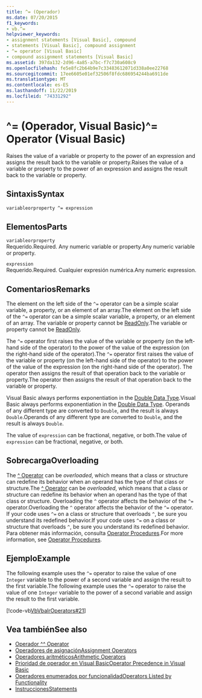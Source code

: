```yaml
---
title: ^= (Operador)
ms.date: 07/20/2015
f1_keywords:
- vb.^=
helpviewer_keywords:
- assignment statements [Visual Basic], compound
- statements [Visual Basic], compound assignment
- ^= operator [Visual Basic]
- compound assignment statements [Visual Basic]
ms.assetid: 397da132-2d96-4a85-a7bc-f7c730a608c9
ms.openlocfilehash: fe5e8fc2b64b9e7c33483612071d338a0ee22768
ms.sourcegitcommit: 17ee6605e01ef32506f8fdc686954244ba6911de
ms.translationtype: MT
ms.contentlocale: es-ES
ms.lasthandoff: 11/22/2019
ms.locfileid: "74331292"
---
```

# <a name="-operator-visual-basic"></a><span data-ttu-id="7ccbb-102">^= (Operador, Visual Basic)</span><span class="sxs-lookup"><span data-stu-id="7ccbb-102">^= Operator (Visual Basic)</span></span>
<span data-ttu-id="7ccbb-103">Raises the value of a variable or property to the power of an expression and assigns the result back to the variable or property.</span><span class="sxs-lookup"><span data-stu-id="7ccbb-103">Raises the value of a variable or property to the power of an expression and assigns the result back to the variable or property.</span></span>  
  
## <a name="syntax"></a><span data-ttu-id="7ccbb-104">Sintaxis</span><span class="sxs-lookup"><span data-stu-id="7ccbb-104">Syntax</span></span>  
  
```vb  
variableorproperty ^= expression  
```  
  
## <a name="parts"></a><span data-ttu-id="7ccbb-105">Elementos</span><span class="sxs-lookup"><span data-stu-id="7ccbb-105">Parts</span></span>  
 `variableorproperty`  
 <span data-ttu-id="7ccbb-106">Requerido.</span><span class="sxs-lookup"><span data-stu-id="7ccbb-106">Required.</span></span> <span data-ttu-id="7ccbb-107">Any numeric variable or property.</span><span class="sxs-lookup"><span data-stu-id="7ccbb-107">Any numeric variable or property.</span></span>  
  
 `expression`  
 <span data-ttu-id="7ccbb-108">Requerido.</span><span class="sxs-lookup"><span data-stu-id="7ccbb-108">Required.</span></span> <span data-ttu-id="7ccbb-109">Cualquier expresión numérica.</span><span class="sxs-lookup"><span data-stu-id="7ccbb-109">Any numeric expression.</span></span>  
  
## <a name="remarks"></a><span data-ttu-id="7ccbb-110">Comentarios</span><span class="sxs-lookup"><span data-stu-id="7ccbb-110">Remarks</span></span>  
 <span data-ttu-id="7ccbb-111">The element on the left side of the `^=` operator can be a simple scalar variable, a property, or an element of an array.</span><span class="sxs-lookup"><span data-stu-id="7ccbb-111">The element on the left side of the `^=` operator can be a simple scalar variable, a property, or an element of an array.</span></span> <span data-ttu-id="7ccbb-112">The variable or property cannot be [ReadOnly](../../../visual-basic/language-reference/modifiers/readonly.md).</span><span class="sxs-lookup"><span data-stu-id="7ccbb-112">The variable or property cannot be [ReadOnly](../../../visual-basic/language-reference/modifiers/readonly.md).</span></span>  
  
 <span data-ttu-id="7ccbb-113">The `^=` operator first raises the value of the variable or property (on the left-hand side of the operator) to the power of the value of the expression (on the right-hand side of the operator).</span><span class="sxs-lookup"><span data-stu-id="7ccbb-113">The `^=` operator first raises the value of the variable or property (on the left-hand side of the operator) to the power of the value of the expression (on the right-hand side of the operator).</span></span> <span data-ttu-id="7ccbb-114">The operator then assigns the result of that operation back to the variable or property.</span><span class="sxs-lookup"><span data-stu-id="7ccbb-114">The operator then assigns the result of that operation back to the variable or property.</span></span>  
  
 <span data-ttu-id="7ccbb-115">Visual Basic always performs exponentiation in the [Double Data Type](../../../visual-basic/language-reference/data-types/double-data-type.md).</span><span class="sxs-lookup"><span data-stu-id="7ccbb-115">Visual Basic always performs exponentiation in the [Double Data Type](../../../visual-basic/language-reference/data-types/double-data-type.md).</span></span> <span data-ttu-id="7ccbb-116">Operands of any different type are converted to `Double`, and the result is always `Double`.</span><span class="sxs-lookup"><span data-stu-id="7ccbb-116">Operands of any different type are converted to `Double`, and the result is always `Double`.</span></span>  
  
 <span data-ttu-id="7ccbb-117">The value of `expression` can be fractional, negative, or both.</span><span class="sxs-lookup"><span data-stu-id="7ccbb-117">The value of `expression` can be fractional, negative, or both.</span></span>  
  
## <a name="overloading"></a><span data-ttu-id="7ccbb-118">Sobrecarga</span><span class="sxs-lookup"><span data-stu-id="7ccbb-118">Overloading</span></span>  
 <span data-ttu-id="7ccbb-119">The [^ Operator](../../../visual-basic/language-reference/operators/exponentiation-operator.md) can be *overloaded*, which means that a class or structure can redefine its behavior when an operand has the type of that class or structure.</span><span class="sxs-lookup"><span data-stu-id="7ccbb-119">The [^ Operator](../../../visual-basic/language-reference/operators/exponentiation-operator.md) can be *overloaded*, which means that a class or structure can redefine its behavior when an operand has the type of that class or structure.</span></span> <span data-ttu-id="7ccbb-120">Overloading the `^` operator affects the behavior of the `^=` operator.</span><span class="sxs-lookup"><span data-stu-id="7ccbb-120">Overloading the `^` operator affects the behavior of the `^=` operator.</span></span> <span data-ttu-id="7ccbb-121">If your code uses `^=` on a class or structure that overloads `^`, be sure you understand its redefined behavior.</span><span class="sxs-lookup"><span data-stu-id="7ccbb-121">If your code uses `^=` on a class or structure that overloads `^`, be sure you understand its redefined behavior.</span></span> <span data-ttu-id="7ccbb-122">Para obtener más información, consulta [Operator Procedures](../../../visual-basic/programming-guide/language-features/procedures/operator-procedures.md).</span><span class="sxs-lookup"><span data-stu-id="7ccbb-122">For more information, see [Operator Procedures](../../../visual-basic/programming-guide/language-features/procedures/operator-procedures.md).</span></span>  
  
## <a name="example"></a><span data-ttu-id="7ccbb-123">Ejemplo</span><span class="sxs-lookup"><span data-stu-id="7ccbb-123">Example</span></span>  
 <span data-ttu-id="7ccbb-124">The following example uses the `^=` operator to raise the value of one `Integer` variable to the power of a second variable and assign the result to the first variable.</span><span class="sxs-lookup"><span data-stu-id="7ccbb-124">The following example uses the `^=` operator to raise the value of one `Integer` variable to the power of a second variable and assign the result to the first variable.</span></span>  
  
 [!code-vb[VbVbalrOperators#21](~/samples/snippets/visualbasic/VS_Snippets_VBCSharp/VbVbalrOperators/VB/Class1.vb#21)]  
  
## <a name="see-also"></a><span data-ttu-id="7ccbb-125">Vea también</span><span class="sxs-lookup"><span data-stu-id="7ccbb-125">See also</span></span>

- [<span data-ttu-id="7ccbb-126">Operador ^</span><span class="sxs-lookup"><span data-stu-id="7ccbb-126">^ Operator</span></span>](../../../visual-basic/language-reference/operators/exponentiation-operator.md)
- [<span data-ttu-id="7ccbb-127">Operadores de asignación</span><span class="sxs-lookup"><span data-stu-id="7ccbb-127">Assignment Operators</span></span>](../../../visual-basic/language-reference/operators/assignment-operators.md)
- [<span data-ttu-id="7ccbb-128">Operadores aritméticos</span><span class="sxs-lookup"><span data-stu-id="7ccbb-128">Arithmetic Operators</span></span>](../../../visual-basic/language-reference/operators/arithmetic-operators.md)
- [<span data-ttu-id="7ccbb-129">Prioridad de operador en Visual Basic</span><span class="sxs-lookup"><span data-stu-id="7ccbb-129">Operator Precedence in Visual Basic</span></span>](../../../visual-basic/language-reference/operators/operator-precedence.md)
- [<span data-ttu-id="7ccbb-130">Operadores enumerados por funcionalidad</span><span class="sxs-lookup"><span data-stu-id="7ccbb-130">Operators Listed by Functionality</span></span>](../../../visual-basic/language-reference/operators/operators-listed-by-functionality.md)
- [<span data-ttu-id="7ccbb-131">Instrucciones</span><span class="sxs-lookup"><span data-stu-id="7ccbb-131">Statements</span></span>](../../../visual-basic/programming-guide/language-features/statements.md)
